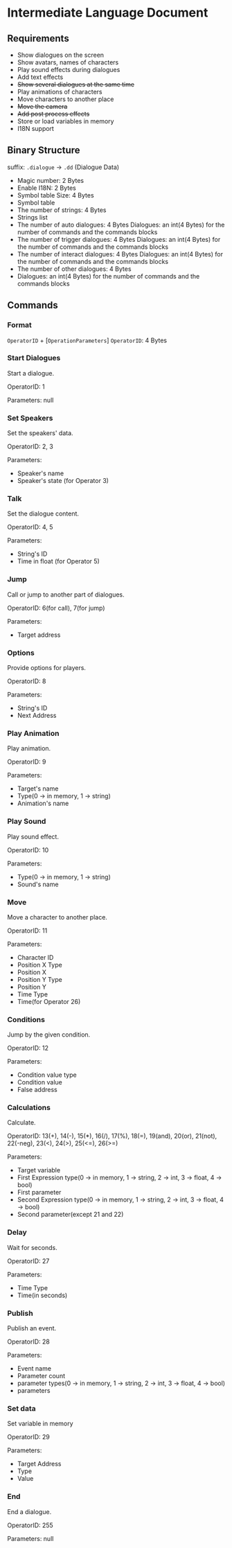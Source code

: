 # Intermediate Language Document
## Requirements
- Show dialogues on the screen
- Show avatars, names of characters
- Play sound effects during dialogues
- Add text effects
- <del>Show several dialogues at the same time</del>
- Play animations of characters
- Move characters to another place
- <del>Move the camera</del>
- <del>Add post process effects</del>
- Store or load variables in memory
- I18N support

## Binary Structure
suffix: `.dialogue` -> `.dd` (Dialogue Data)
- Magic number: 2 Bytes
- Enable I18N: 2 Bytes
- Symbol table Size: 4 Bytes
- Symbol table
- The number of strings: 4 Bytes
- Strings list
- The number of auto dialogues: 4 Bytes
  Dialogues: an int(4 Bytes) for the number of commands and the commands blocks
- The number of trigger dialogues: 4 Bytes
  Dialogues: an int(4 Bytes) for the number of commands and the commands blocks
- The number of interact dialogues: 4 Bytes
  Dialogues: an int(4 Bytes) for the number of commands and the commands blocks
- The number of other dialogues: 4 Bytes
- Dialogues: an int(4 Bytes) for the number of commands and the commands blocks


## Commands
### Format
`OperatorID` + [`OperationParameters`]
`OperatorID`: 4 Bytes

### Start Dialogues
Start a dialogue.

OperatorID: 1

Parameters: null

### Set Speakers
Set the speakers' data.

OperatorID: 2, 3

Parameters:
- Speaker's name
- Speaker's state (for Operator 3)

### Talk
Set the dialogue content.

OperatorID: 4, 5

Parameters:
- String's ID
- Time in float (for Operator 5)

### Jump
Call or jump to another part of dialogues.

OperatorID: 6(for call), 7(for jump)

Parameters:
- Target address

### Options
Provide options for players.

OperatorID: 8

Parameters:
- String's ID
- Next Address

### Play Animation
Play animation.

OperatorID: 9

Parameters:
- Target's name
- Type(0 -> in memory, 1 -> string)
- Animation's name

### Play Sound
Play sound effect.

OperatorID: 10

Parameters:
- Type(0 -> in memory, 1 -> string)
- Sound's name

### Move
Move a character to another place.

OperatorID: 11

Parameters:
- Character ID
- Position X Type
- Position X
- Position Y Type
- Position Y
- Time Type
- Time(for Operator 26)

### Conditions
Jump by the given condition.

OperatorID: 12

Parameters:
- Condition value type
- Condition value
- False address

### Calculations
Calculate.

OperatorID: 13(+), 14(-), 15(*), 16(/), 17(%), 18(=), 19(and), 20(or), 21(not), 22(-neg), 23(<), 24(>), 25(<=), 26(>=)

Parameters:
- Target variable
- First Expression type(0 -> in memory, 1 -> string, 2 -> int, 3 -> float, 4 -> bool)
- First parameter
- Second Expression type(0 -> in memory, 1 -> string, 2 -> int, 3 -> float, 4 -> bool)
- Second parameter(except 21 and 22)

### Delay
Wait for seconds.

OperatorID: 27

Parameters:
- Time Type
- Time(in seconds)


### Publish
Publish an event.

OperatorID: 28

Parameters:
- Event name
- Parameter count
- parameter types(0 -> in memory, 1 -> string, 2 -> int, 3 -> float, 4 -> bool)
- parameters

### Set data
Set variable in memory

OperatorID: 29

Parameters:
- Target Address
- Type
- Value

### End
End a dialogue.

OperatorID: 255

Parameters: null